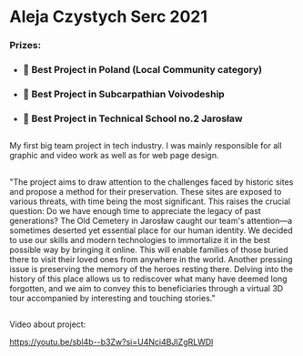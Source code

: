 # Aleja Czystych Serc 2021

### Prizes:
- ### 🥇 Best Project in Poland (Local Community category)
- ### 🥈 Best Project in Subcarpathian Voivodeship
- ### 🥉 Best Project in Technical School no.2 Jarosław

##

My first big team project in tech industry. I was mainly responsible for all graphic and video work as well as for web page design.

##

"The project aims to draw attention to the challenges faced by historic sites and propose a method for their preservation. These sites are exposed to various threats, with time being the most significant. This raises the crucial question: Do we have enough time to appreciate the legacy of past generations? The Old Cemetery in Jarosław caught our team's attention—a sometimes deserted yet essential place for our human identity. We decided to use our skills and modern technologies to immortalize it in the best possible way by bringing it online. This will enable families of those buried there to visit their loved ones from anywhere in the world. Another pressing issue is preserving the memory of the heroes resting there. Delving into the history of this place allows us to rediscover what many have deemed long forgotten, and we aim to convey this to beneficiaries through a virtual 3D tour accompanied by interesting and touching stories."

##

Video about project: 

https://youtu.be/sbl4b--b3Zw?si=U4Nci4BJIZgRLWDl

